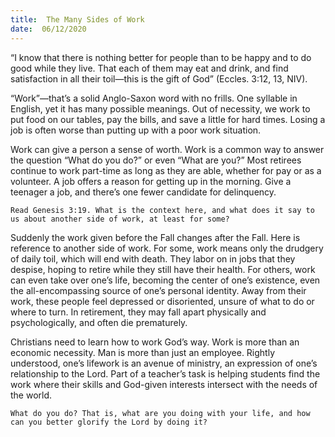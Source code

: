 ```yaml
---
title:  The Many Sides of Work
date:  06/12/2020
---
```


“I know that there is nothing better for people than to be happy and to do good while they live. That each of them may eat and drink, and find satisfaction in all their toil—this is the gift of God” (Eccles. 3:12, 13, NIV).

“Work”—that’s a solid Anglo-Saxon word with no frills. One syllable in English, yet it has many possible meanings. Out of necessity, we work to put food on our tables, pay the bills, and save a little for hard times. Losing a job is often worse than putting up with a poor work situation.

Work can give a person a sense of worth. Work is a common way to answer the question “What do you do?” or even “What are you?” Most retirees continue to work part-time as long as they are able, whether for pay or as a volunteer. A job offers a reason for getting up in the morning. Give a teenager a job, and there’s one fewer candidate for delinquency.

`Read Genesis 3:19. What is the context here, and what does it say to us about another side of work, at least for some?`

Suddenly the work given before the Fall changes after the Fall. Here is reference to another side of work. For some, work means only the drudgery of daily toil, which will end with death. They labor on in jobs that they despise, hoping to retire while they still have their health. For others, work can even take over one’s life, becoming the center of one’s existence, even the all-encompassing source of one’s personal identity. Away from their work, these people feel depressed or disoriented, unsure of what to do or where to turn. In retirement, they may fall apart physically and psychologically, and often die prematurely.

Christians need to learn how to work God’s way. Work is more than an economic necessity. Man is more than just an employee. Rightly understood, one’s lifework is an avenue of ministry, an expression of one’s relationship to the Lord. Part of a teacher’s task is helping students find the work where their skills and God-given interests intersect with the needs of the world.

`What do you do? That is, what are you doing with your life, and how can you better glorify the Lord by doing it?`